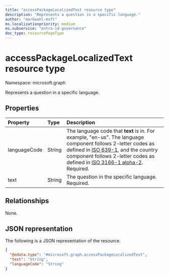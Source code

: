 ```yaml
---
title: "accessPackageLocalizedText resource type"
description: "Represents a question in a specific language."
author: "markwahl-msft"
ms.localizationpriority: medium
ms.subservice: "entra-id-governance"
doc_type: resourcePageType
---
```


# accessPackageLocalizedText resource type

Namespace: microsoft.graph

Represents a question in a specific language.

## Properties
|Property|Type|Description|
|:---|:---|:---|
|languageCode|String|The language code that **text** is in. For example, "en-us". The language component follows 2-letter codes as defined in [ISO 639-1](https://www.iso.org/iso-639-language-codes.html), and the country component follows 2-letter codes as defined in [ISO 3166-1 alpha-2](https://www.iso.org/iso-3166-country-codes.html). Required. |
|text|String|The question in the specific language. Required. |

## Relationships
None.

## JSON representation
The following is a JSON representation of the resource.
<!-- {
  "blockType": "resource",
  "@odata.type": "microsoft.graph.accessPackageLocalizedText"
}
-->
``` json
{
  "@odata.type": "#microsoft.graph.accessPackageLocalizedText",
  "text": "String",
  "languageCode": "String"
}
```
